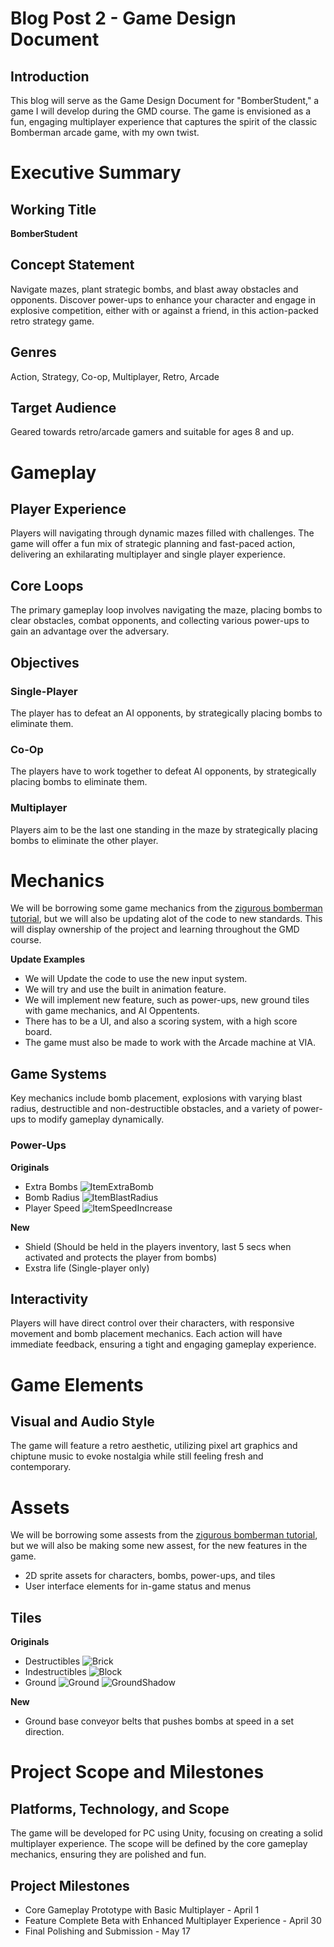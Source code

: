 # Blog Post 2 - Game Design Document

## Introduction
This blog will serve as the Game Design Document for "BomberStudent," a game I will develop during the GMD course. The game is envisioned as a fun, engaging multiplayer experience that captures the spirit of the classic Bomberman arcade game, with my own twist.

# Executive Summary

## Working Title
**BomberStudent**

## Concept Statement
Navigate mazes, plant strategic bombs, and blast away obstacles and opponents. Discover power-ups to enhance your character and engage in explosive competition, either with or against a friend, in this action-packed retro strategy game.

## Genres
Action, Strategy, Co-op, Multiplayer, Retro, Arcade

## Target Audience
Geared towards retro/arcade gamers and suitable for ages 8 and up.

# Gameplay

## Player Experience
Players will navigating through dynamic mazes filled with challenges. The game will offer a fun mix of strategic planning and fast-paced action, delivering an exhilarating multiplayer and single player experience.

## Core Loops
The primary gameplay loop involves navigating the maze, placing bombs to clear obstacles, combat opponents, and collecting various power-ups to gain an advantage over the adversary.

## Objectives
### Single-Player
The player has to defeat an AI opponents, by strategically placing bombs to eliminate them.
### Co-Op
The players have to work together to defeat AI opponents, by strategically placing bombs to eliminate them.
### Multiplayer
Players aim to be the last one standing in the maze by strategically placing bombs to eliminate the other player. 

# Mechanics
We will be borrowing some game mechanics from the [zigurous bomberman tutorial](https://github.com/zigurous/unity-bomberman-tutorial), but we will also be updating alot of the code to new standards. This will display ownership of the project and learning throughout the GMD course.

**Update Examples**
- We will Update the code to use the new input system.
- We will try and use the built in animation feature.
- We will implement new feature, such as power-ups, new ground tiles with game mechanics, and AI Oppentents.
- There has to be a UI, and also a scoring system, with a high score board.
- The game must also be made to work with the Arcade machine at VIA.


## Game Systems
Key mechanics include bomb placement, explosions with varying blast radius, destructible and non-destructible obstacles, and a variety of power-ups to modify gameplay dynamically.

### Power-Ups
**Originals**
- Extra Bombs ![ItemExtraBomb](https://github.com/Christopher-Gadgaard/GMD-Course/assets/80517220/5a3ec69a-4e8d-49e3-af80-27cb54be7275)
- Bomb Radius ![ItemBlastRadius](https://github.com/Christopher-Gadgaard/GMD-Course/assets/80517220/f0182946-0b69-44de-971e-126cdac4744c)
- Player Speed ![ItemSpeedIncrease](https://github.com/Christopher-Gadgaard/GMD-Course/assets/80517220/f9832644-4b30-4553-a9c2-8484d4ffb30d)

**New**
- Shield (Should be held in the players inventory, last 5 secs when activated and protects the player from bombs)
- Exstra life (Single-player only)

## Interactivity
Players will have direct control over their characters, with responsive movement and bomb placement mechanics. Each action will have immediate feedback, ensuring a tight and engaging gameplay experience.


# Game Elements

## Visual and Audio Style
The game will feature a retro aesthetic, utilizing pixel art graphics and chiptune music to evoke nostalgia while still feeling fresh and contemporary.

# Assets
We will be borrowing some assests from the [zigurous bomberman tutorial](https://github.com/zigurous/unity-bomberman-tutorial), but we will also be making some new assest, for the new features in the game.
- 2D sprite assets for characters, bombs, power-ups, and tiles
- User interface elements for in-game status and menus

## Tiles
**Originals**
- Destructibles ![Brick](https://github.com/Christopher-Gadgaard/GMD-Course/assets/80517220/c64dd84c-5fcf-4989-ab85-32f894317197) 
- Indestructibles ![Block](https://github.com/Christopher-Gadgaard/GMD-Course/assets/80517220/38305d36-9a21-4d97-9e61-84b42c8007ed)
- Ground ![Ground](https://github.com/Christopher-Gadgaard/GMD-Course/assets/80517220/00b0bdac-b33c-4502-a534-da081dbe8faa) ![GroundShadow](https://github.com/Christopher-Gadgaard/GMD-Course/assets/80517220/2e269f1d-9eaa-411b-8ab5-3fa0adb15d2f)

**New**
- Ground base conveyor belts that pushes bombs at speed in a set direction. 


# Project Scope and Milestones

## Platforms, Technology, and Scope
The game will be developed for PC using Unity, focusing on creating a solid multiplayer experience. The scope will be defined by the core gameplay mechanics, ensuring they are polished and fun.

## Project Milestones
- Core Gameplay Prototype with Basic Multiplayer - April 1
- Feature Complete Beta with Enhanced Multiplayer Experience - April 30
- Final Polishing and Submission - May 17


